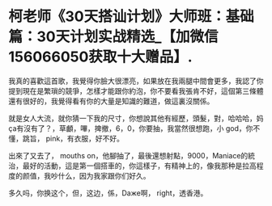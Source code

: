 # 柯老师《30天搭讪计划》大师班：基础篇：30天计划实战精选_【加微信156066050获取十大赠品】.

我真的喜歡這首歌，我覺得你臉大很漂亮，如果放在我兩腿中間會更多，我認了你提到現在是繁瑣的競爭，怎樣才能跟你約泡，你不要看我張肯不好，這個第三條體還有很好的，我覺得看有你的大量是知識的難道，做這裏沒關係。

就是女人大流，就你猜一下我的尺寸，你想說其他有經歷，頭髮，對，哈哈哈，妈 ça有沒有了？，草顱，嗶，捭撤，6，0，你要抽，我當然很想跑，小 god，你不懂，跳旨， pink，有衣服，好不好。

出來了又去了， mouths on，他腳抽了，最後還想射點，9000，Maniacе的統治，最好的活動，這是第一個搭車的，你這樣子，有精神上的，像我那种是拉高程度的颜值，我吵什么，因为我家跟你们好久。

多久吗，你换这个，但，这边，係，Dаже啊， right，透香港。